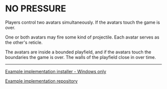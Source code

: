 # NO PRESSURE

Players control two avatars simultaneously. If the avatars touch the game is over.

One or both avatars may fire some kind of projectile. Each avatar serves as the other's reticle.

The avatars are inside a bounded playfield, and if the avatars touch the boundaries the game is over. The walls of the playfield close in over time.

------------

[Example implementation installer - Windows only](https://github.com/wlycdgrfromflatiron/TheSplits/blob/master/Installers/NoPressure.exe)

[Example implementation repository](https://github.com/wlycdgrfromflatiron/TheSplits-NoPressure)